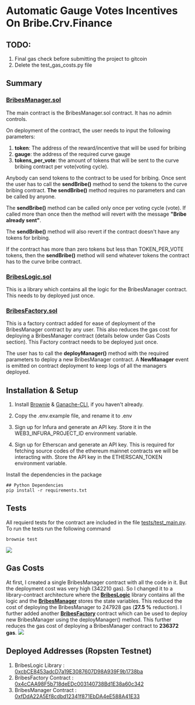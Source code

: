 # Automatic Gauge Votes Incentives On Bribe.Crv.Finance

## TODO:
1. Final gas check before submitting the project to gitcoin
2. Delete the test_gas_costs.py file
## Summary
### [BribesManager.sol]((https://github.com/realdiganta/crv-bribe-automator/blob/main/contracts/BribesManager.sol))
The main contract is the BribesManager.sol contract. It has no admin controls.

On deployment of the contract, the user needs to input the following parameters:
 1. <strong>token</strong>: The address of the reward/incentive that will be used for bribing
 2. <strong>gauge</strong>: the address of the required curve gauge
 3. <strong>tokens_per_vote</strong>: the amount of tokens that will be sent to the curve bribing contract per vote(voting cycle).

 Anybody can send tokens to the contract to be used for bribing.
 Once sent the user has to call the <strong>sendBribe()</strong> method to send the tokens to the curve bribing contract. <strong>The sendBribe()</strong> method requires no parameters and can be called by anyone.

 The <strong>sendBribe()</strong> method can be called only once per voting cycle (vote). If called more than once then the method will revert with the message <strong>"Bribe already sent"</strong>. 

 The <strong>sendBribe()</strong> method will also revert if the contract doesn't have any tokens for bribing.

 If the contract has more than zero tokens but less than TOKEN_PER_VOTE tokens, then the <strong>sendBribe()</strong> method will send whatever tokens the contract has to the curve bribe contract.

 ### [BribesLogic.sol](https://github.com/realdiganta/crv-bribe-automator/blob/main/contracts/library/BribesLogic.sol)
 This is a library which contains all the logic for the BribesManager contract. This needs to by deployed just once.

 ### [BribesFactory.sol](https://github.com/realdiganta/crv-bribe-automator/blob/main/contracts/BribesFactory.sol)
This is a factory contract added for ease of deployment of the BribesManager contract by any user. This also reduces the gas cost for deploying a BribesManager contract (details below under Gas Costs section). This Factory contract needs to be deployed just once.

The user has to call the <strong>deployManager()</strong> method with the required parameters to deploy a new BribesManager contract. A <strong>NewManager</strong> event is emitted on contract deployment to keep logs of all the managers deployed.
## Installation & Setup

1. Install [Brownie](https://eth-brownie.readthedocs.io/en/stable/install.html) & [Ganache-CLI](https://www.npmjs.com/package/ganache-cli), if you haven't already.

2. Copy the .env.example file, and rename it to .env

3. Sign up for Infura and generate an API key. Store it in the WEB3_INFURA_PROJECT_ID environment variable.

4. Sign up for Etherscan and generate an API key. This is required for fetching source codes of the ethereum mainnet contracts we will be interacting with. Store the API key in the ETHERSCAN_TOKEN environment variable.

Install the dependencies in the package
```
## Python Dependencies
pip install -r requirements.txt
```

## Tests
All requierd tests for the contract are included in the file [tests/test_main.py](https://github.com/realdiganta/crv-bribe-automator/blob/main/tests/test_main.py). To run the tests run the following command
```
brownie test
```
<img src="https://user-images.githubusercontent.com/47485188/145868086-cbb29332-168d-4caf-bb84-f4f0fa6a8466.png"> </img>

## Gas Costs
At first, I created a single BribesManager contract with all the code in it. But the deployment cost was very high (342210 gas). So I changed it to a library-contract architecture where the <strong>[BribesLogic](https://github.com/realdiganta/crv-bribe-automator/blob/main/contracts/library/BribesLogic.sol)</strong> library contains all the logic and the <strong>[BribesManager](https://github.com/realdiganta/crv-bribe-automator/blob/main/contracts/BribesManager.sol)</strong> stores the state variables. This reduced the cost of deploying the BribesManager to 247928 gas (<strong>27.5 %</strong> reduction).
I further added another <strong>[BribesFactory]((https://github.com/realdiganta/crv-bribe-automator/blob/main/contracts/BribesFactory.sol)) </strong>contract which can be used to deploy new BribesManager using the deployManager() method. This further reduces the gas cost of deploying a BribesManager contract to <strong>236372 gas</strong>.
<img src="https://user-images.githubusercontent.com/47485188/145869094-98c2f96a-f44e-469b-87d2-b8cc7494727b.png"> </img>

## Deployed Addresses (Ropsten Testnet)
1. BribesLogic Library : [0xcbCE8453adcD7a19E3087607D98A939F9b1738ba](https://ropsten.etherscan.io/address/0xcbCE8453adcD7a19E3087607D98A939F9b1738ba)
2. BribesFactory Contract : [0x4cCAA98F5b718deEDc003140738Bd1E38a60c342](https://ropsten.etherscan.io/address/0x4ccaa98f5b718deedc003140738bd1e38a60c342)
3. BribesManager Contract : [0xfDdA22A5Ef8cdbd12341f871EbDA4eE588A41E33](https://ropsten.etherscan.io/address/0xfDdA22A5Ef8cdbd12341f871EbDA4eE588A41E33)
